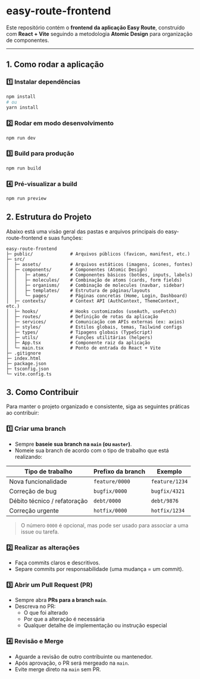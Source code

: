 # easy-route-frontend

Este repositório contém o **frontend da aplicação Easy Route**, construído com **React + Vite** seguindo a metodologia **Atomic Design** para organização de componentes.  

---

## 1. Como rodar a aplicação

### 1️⃣ Instalar dependências

```bash
npm install
# ou
yarn install
```

### 2️⃣ Rodar em modo desenvolvimento

```bash
npm run dev
```

### 3️⃣ Build para produção

```bash
npm run build
```

### 4️⃣ Pré-visualizar a build

```bash
npm run preview
```

## 2. Estrutura do Projeto

Abaixo está uma visão geral das pastas e arquivos principais do easy-route-frontend e suas funções:

```
easy-route-frontend
├─ public/              # Arquivos públicos (favicon, manifest, etc.)
├─ src/
│  ├─ assets/           # Arquivos estáticos (imagens, ícones, fontes)
│  ├─ components/       # Componentes (Atomic Design)
│  │   ├─ atoms/        # Componentes básicos (botões, inputs, labels)
│  │   ├─ molecules/    # Combinação de atoms (cards, form fields)
│  │   ├─ organisms/    # Combinação de molecules (navbar, sidebar)
│  │   ├─ templates/    # Estrutura de páginas/layouts
│  │   └─ pages/        # Páginas concretas (Home, Login, Dashboard)
│  ├─ contexts/         # Context API (AuthContext, ThemeContext, etc.)
│  ├─ hooks/            # Hooks customizados (useAuth, useFetch)
│  ├─ routes/           # Definição de rotas da aplicação
│  ├─ services/         # Comunicação com APIs externas (ex: axios)
│  ├─ styles/           # Estilos globais, temas, Tailwind configs
│  ├─ types/            # Tipagens globais (TypeScript)
│  ├─ utils/            # Funções utilitárias (helpers)
│  ├─ App.tsx           # Componente raiz da aplicação
│  └─ main.tsx          # Ponto de entrada do React + Vite
├─ .gitignore
├─ index.html
├─ package.json
├─ tsconfig.json
└─ vite.config.ts
```

## 3. Como Contribuir

Para manter o projeto organizado e consistente, siga as seguintes práticas ao contribuir:

### 1️⃣ Criar uma branch

- Sempre **baseie sua branch na `main` (ou `master`)**.
- Nomeie sua branch de acordo com o tipo de trabalho que está realizando:

| Tipo de trabalho             | Prefixo da branch | Exemplo        |
| ---------------------------- | ----------------- | -------------- |
| Nova funcionalidade          | `feature/0000`    | `feature/1234` |
| Correção de bug              | `bugfix/0000`     | `bugfix/4321`  |
| Débito técnico / refatoração | `debt/0000`       | `debt/9876`    |
| Correção urgente             | `hotfix/0000`     | `hotfix/1234`  |

> O número `0000` é opcional, mas pode ser usado para associar a uma issue ou tarefa.

### 2️⃣ Realizar as alterações

- Faça commits claros e descritivos.
- Separe commits por responsabilidade (uma mudança = um commit).

### 3️⃣ Abrir um Pull Request (PR)

- Sempre abra **PRs para a branch `main`**.
- Descreva no PR:
  - O que foi alterado
  - Por que a alteração é necessária
  - Qualquer detalhe de implementação ou instrução especial

### 4️⃣ Revisão e Merge

- Aguarde a revisão de outro contribuinte ou mantenedor.
- Após aprovação, o PR será mergeado na `main`.
- Evite merge direto na `main` sem PR.